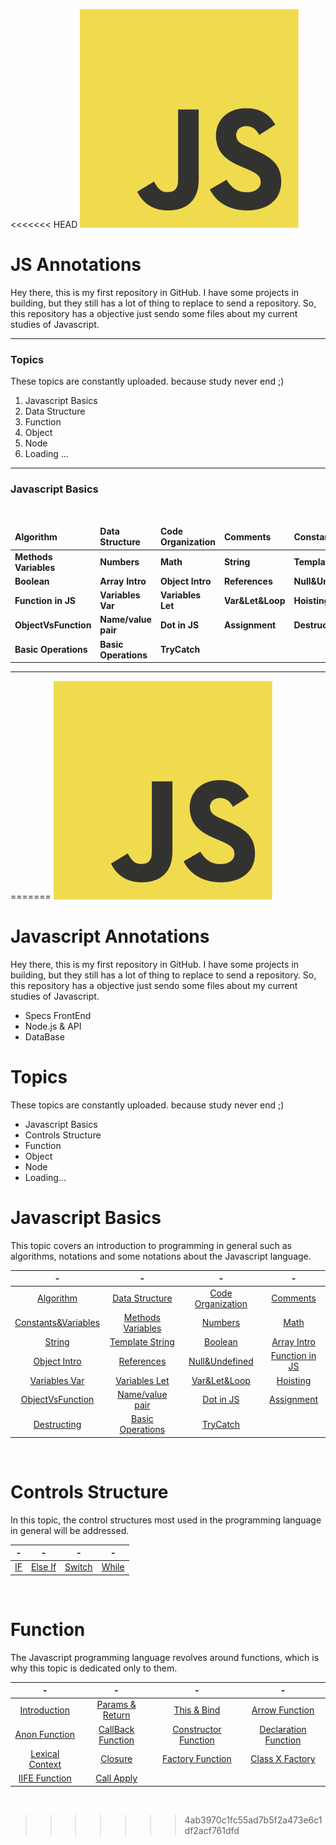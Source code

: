 <<<<<<< HEAD
<img src="https://raw.githubusercontent.com/voodootikigod/logo.js/master/js.png" alt="javascript" height="350px">
<h1 id="js-annotations">JS Annotations</h1>
<p>Hey there, this is my first repository in GitHub. I have some projects in building, but they still has a lot of thing to replace to send a repository.
So, this repository has a objective just sendo some files about my current studies of Javascript.</p><hr><p></p>
<h3 id="topics">Topics</h3>
<p>These topics are constantly uploaded. because study never end ;)</p>
<ol>
<li>Javascript Basics</li>
<li>Data Structure</li>
<li>Function</li>
<li>Object</li>
<li>Node</li>
<li>Loading …</li>
</ol>
 <hr>
<h3 id="javascript-basics">Javascript Basics</h3>
<br>
<table>
<thead>
<tr>
    <td><strong><a>Algorithm</a></strong></td>
    <td><strong><a>Data Structure</a></strong></td>
    <td><strong><a>Code Organization</a></strong></td>
    <td><strong><a>Comments</a></strong></td>
    <td><strong><a>Constants&Variables</a></strong></td>
</tr>
</thead>
<tbody>
<tr>
    <td><strong><a>Methods Variables</a></strong></td>
    <td><strong><a>Numbers</a></strong></td>
    <td><strong><a>Math</a></strong></td>
    <td><strong><a>String</a></strong></td>
    <td><strong><a>Template String</a></strong></td>
</tr>
<tr>
    <td><strong><a>Boolean</a></strong></td>
    <td><strong><a>Array Intro</a></strong></td>
    <td><strong><a>Object Intro</a></strong></td>
    <td><strong><a>References</a></strong></td>
    <td><strong><a>Null&Undefined</a></strong></td>
</tr>
<tr>
    <td><strong><a>Function in JS</a></strong></td>
    <td><strong><a>Variables Var</a></strong></td>
    <td><strong><a>Variables Let</a></strong></td>
    <td><strong><a>Var&Let&Loop</a></strong></td>
    <td><strong><a>Hoisting</a></strong></td>
</tr>
<tr>
    <td><strong><a>ObjectVsFunction</a></strong></td>
    <td><strong><a>Name/value pair</a></strong></td>
    <td><strong><a>Dot in JS</a></strong></td>
    <td><strong><a>Assignment</a></strong></td>
    <td><strong><a>Destructing</a></strong></td>
</tr>
<tr>
    <td><strong><a>Basic Operations</a></strong></td>
    <td><strong><a>Basic Operations</a></strong></td>
    <td><strong><a>TryCatch</a></strong></td>
</tr>
</tbody>
</table>
<hr>

=======
<img src="https://raw.githubusercontent.com/voodootikigod/logo.js/master/js.png" alt="javascript" height="350px">

# Javascript Annotations

Hey there, this is my first repository in GitHub. I have some projects in building, but they still has a lot of thing to replace to send a repository. So, this repository has a objective just sendo some files about my current studies of Javascript.

  - Specs FrontEnd
  - Node.js & API
  - DataBase

# Topics
These topics are constantly uploaded. because study never end ;)

  * Javascript Basics
  * Controls Structure
  * Function
  * Object
  * Node
  * Loading...

# Javascript Basics
This topic covers an introduction to programming in general such as algorithms, notations and some notations about the Javascript language.

|      -     |   -  | - |    -   |
|:-------------------:|:-----------------:|:-----------------:|:--------------:|
|      [Algorithm]      |   [Data Structure]  | [Code Organization] |    [Comments]    |
| [Constants&Variables] | [Methods Variables]|      [Numbers]      |      [Math]      |
|        [String]       |  [Template String]  |      [Boolean]      |   [Array Intro]  |
|     [Object Intro]    |     [References]    |   [Null&Undefined]  | [Function in JS] |
|    [Variables Var]    |   [Variables Let]   |    [Var&Let&Loop]   |    [Hoisting]    |
|   [ObjectVsFunction]  |  [Name/value pair]  |     [Dot in JS]     |   [Assignment]   |
|     [Destructing]     |  [Basic Operations] |     [TryCatch]    |
<br>

# Controls Structure
In this topic, the control structures most used in the programming language in general will be addressed.


|      -     |   -  | - |    -   |
|:-------------------:|:-----------------:|:-----------------:|:--------------:|
|      [IF]      |   [Else If]  | [Switch] |    [While]    |
<br>

# Function

The Javascript programming language revolves around functions, which is why this topic is dedicated only to them.

|      -     |   -  | - |    -   |
|:-------------------:|:-----------------:|:-----------------:|:--------------:|
|      [Introduction]      |   [Params & Return]  | [This & Bind] |    [Arrow Function]    |
| [Anon Function] | [CallBack Function]|      [Constructor Function]      |      [Declaration Function]      |
|        [Lexical Context]       |  [Closure]  |      [Factory Function]      |   [Class X Factory]  |
|     [IIFE Function]    |     [Call Apply]    |     |  |
<br>



[//]: # (These are reference links used in the body of this note and get stripped out when the markdown processor does its job. There is no need to format nicely because it shouldn't be seen. Thanks SO - http://stackoverflow.com/questions/4823468/store-comments-in-markdown-syntax)
   
   [Call Apply]:<https://github.com/VictorMarques98/JS-Annotations/blob/master/Fun%C3%A7%C3%A3o/14.CallAply.js>
   [IIFE Function]:<https://github.com/VictorMarques98/JS-Annotations/blob/master/Fun%C3%A7%C3%A3o/13.FuncaoIIFE.js>
   [Class X Factory]:<https://github.com/VictorMarques98/JS-Annotations/blob/master/Fun%C3%A7%C3%A3o/12.ClasseXfactoryXconstrutora.js>
   [Factory Function]:<https://github.com/VictorMarques98/JS-Annotations/blob/master/Fun%C3%A7%C3%A3o/11.FuncaoFactory.js>
   [Closure]:<https://github.com/VictorMarques98/JS-Annotations/blob/master/Fun%C3%A7%C3%A3o/10.Closure.js>
   [Lexical Context]:<https://github.com/VictorMarques98/JS-Annotations/blob/master/Fun%C3%A7%C3%A3o/09.ContextoLexico.js>
   [Declaration Function]:<https://github.com/VictorMarques98/JS-Annotations/blob/master/Fun%C3%A7%C3%A3o/08.TiposDeclaracaoFunctao.js>
   [Constructor Function]:<https://github.com/VictorMarques98/JS-Annotations/blob/master/Fun%C3%A7%C3%A3o/07.FuncaoConsrtutora.js>
   [Introduction]:<https://github.com/VictorMarques98/JS-Annotations/blob/master/Fun%C3%A7%C3%A3o/01.PrimeiraClasse.js>
   [Params & Return]:<https://github.com/VictorMarques98/JS-Annotations/blob/master/Fun%C3%A7%C3%A3o/02.Params%26Retorno.js>
   [This & Bind]:<https://github.com/VictorMarques98/JS-Annotations/blob/master/Fun%C3%A7%C3%A3o/03.This%26Bind.js>
   [Arrow Function]:<https://github.com/VictorMarques98/JS-Annotations/blob/master/Fun%C3%A7%C3%A3o/04.FuncaoArrow.js>
   [Anon Function]:<https://github.com/VictorMarques98/JS-Annotations/blob/master/Fun%C3%A7%C3%A3o/05.FuncaoAnonima.js>
   [CallBack Function]:<https://github.com/VictorMarques98/JS-Annotations/blob/master/Fun%C3%A7%C3%A3o/06.FunctionCallBack.js>
   [Algorithm]: <https://github.com/VictorMarques98/JS-Annotations/blob/master/Fundamentos/01.Algoritmo.txt>
   [Data Structure]: <https://github.com/VictorMarques98/JS-Annotations/blob/master/Fundamentos/02.Estrutura%20de%20dados.txt>
   [Code Organization]: <https://github.com/VictorMarques98/JS-Annotations/blob/master/Fundamentos/03.Organiza%C3%A7%C3%A3oCod.js>
   [Comments]: <https://github.com/VictorMarques98/JS-Annotations/blob/master/Fundamentos/04.Coment%C3%A1rios.js>
   [Constants&Variables]: <https://github.com/VictorMarques98/JS-Annotations/blob/master/Fundamentos/05.Variaveis%26Constantes.js>
   [Methods Variables]: <https://github.com/VictorMarques98/JS-Annotations/blob/master/Fundamentos/06.TipagemFraca.js>
   [Numbers]: <https://github.com/VictorMarques98/JS-Annotations/blob/master/Fundamentos/07.Number.js>
   [Math]: <https://github.com/VictorMarques98/JS-Annotations/blob/master/Fundamentos/08.Math.js>
   [String]: <https://github.com/VictorMarques98/JS-Annotations/blob/master/Fundamentos/09.String.js>
   [Template String]: <https://github.com/VictorMarques98/JS-Annotations/blob/master/Fundamentos/10.TemplateString.js>
   [Boolean]: <https://github.com/VictorMarques98/JS-Annotations/blob/master/Fundamentos/11.Boolean.js>
   [Array Intro]: <https://github.com/VictorMarques98/JS-Annotations/blob/master/Fundamentos/12.Array.js>
   [Object Intro]: <https://github.com/VictorMarques98/JS-Annotations/blob/master/Fundamentos/13.Object.js>
   [References]: <https://github.com/VictorMarques98/JS-Annotations/blob/master/Fundamentos/14.Refer%C3%AAncia.js>
   [Null&Undefined]: <https://github.com/VictorMarques98/JS-Annotations/blob/master/Fundamentos/15.Null%26Undefined.js>
   [Function in JS]: <https://github.com/VictorMarques98/JS-Annotations/blob/master/Fundamentos/17.Funcao1.js>
   [Variables Var]: <https://github.com/VictorMarques98/JS-Annotations/blob/master/Fundamentos/18.Var.js>
   [Variables Let]: <https://github.com/VictorMarques98/JS-Annotations/blob/master/Fundamentos/20.Let1.js>
   [Var&Let&Loop]: <https://github.com/VictorMarques98/JS-Annotations/blob/master/Fundamentos/21.Var%26LetLoop.js>
   [Hoisting]: <https://github.com/VictorMarques98/JS-Annotations/blob/master/Fundamentos/22.Hoisting.js>
   [ObjectVsFunction]: <https://github.com/VictorMarques98/JS-Annotations/blob/master/Fundamentos/23.ObjetoVsFuncao.js>
   [Name/value pair]: <https://github.com/VictorMarques98/JS-Annotations/blob/master/Fundamentos/24.ParNomeValor.js>
   [Dot in JS]: <https://github.com/VictorMarques98/JS-Annotations/blob/master/Fundamentos/25.NotPonto.js>
   [Assignment]: <https://github.com/VictorMarques98/JS-Annotations/blob/master/Fundamentos/26.Atribuicao.js>
   [Destructing]: <https://github.com/VictorMarques98/JS-Annotations/blob/master/Fundamentos/27.Destructing.js>
   [Basic Operations]: <https://github.com/VictorMarques98/JS-Annotations/blob/master/Fundamentos/28.Opera%C3%A7%C3%B5es.js>
   [TryCatch]: <https://github.com/VictorMarques98/JS-Annotations/blob/master/Fundamentos/30.TryCatch.js>
   [IF]:<https://github.com/VictorMarques98/JS-Annotations/blob/master/Estrutura-de-Controle/01.IF.js>
   [Else If]:<https://github.com/VictorMarques98/JS-Annotations/blob/master/Estrutura-de-Controle/02.IF-ELSE-IF.js>
   [Switch]:<https://github.com/VictorMarques98/JS-Annotations/blob/master/Estrutura-de-Controle/03.SWITCH.js>
   [While]:<https://github.com/VictorMarques98/JS-Annotations/blob/master/Estrutura-de-Controle/04.WHILE.js>
  
   
>>>>>>> 4ab3970c1fc55ad7b5f2a473e6c1df2acf761dfd
